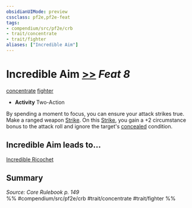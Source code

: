 ```yaml
---
obsidianUIMode: preview
cssclass: pf2e,pf2e-feat
tags:
- compendium/src/pf2e/crb
- trait/concentrate
- trait/fighter
aliases: ["Incredible Aim"]
---
```

# Incredible Aim  [>>](../../Rules/core-rulebook/chapter-9-playing-the-game.md#Actions "Two-Action") *Feat 8*  
[concentrate](../../Rules/traits/concentrate.md)  [fighter](../../Rules/traits/fighter.md)  

- **Activity** Two-Action

By spending a moment to focus, you can ensure your attack strikes true. Make a ranged weapon [Strike](../../Rules/actions/strike.md). On this [Strike](../../Rules/actions/strike.md), you gain a +2 circumstance bonus to the attack roll and ignore the target's [concealed](../../Rules/conditions.md#Concealed) condition.

## Incredible Aim leads to...

[Incredible Ricochet](incredible-ricochet.md)

## Summary

*Source: Core Rulebook p. 149*  
%% #compendium/src/pf2e/crb #trait/concentrate #trait/fighter %%